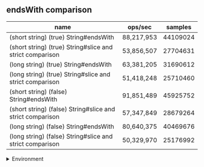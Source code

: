 ## endsWith comparison

|name|ops/sec|samples|
|-|-|-|
|(short string) (true) String#endsWith|88,217,953|44109024|
|(short string) (true) String#slice and strict comparison|53,856,507|27704631|
|(long string) (true) String#endsWith|63,381,205|31690612|
|(long string) (true) String#slice and strict comparison|51,418,248|25710460|
|(short string) (false) String#endsWith|91,851,489|45925752|
|(short string) (false) String#slice and strict comparison|57,347,849|28679264|
|(long string) (false) String#endsWith|80,640,375|40469676|
|(long string) (false) String#slice and strict comparison|50,329,970|25176992|


<details>
<summary>Environment</summary>

* __Machine:__ linux x64 | 4 vCPUs | 7.6GB Mem
* __Run:__ Wed Oct 15 2025 22:58:37 GMT+0000 (Coordinated Universal Time)
* __Node:__ `v24.10.0`
</details>

<!--
{"environment":{"platform":"linux","arch":"x64","cpus":4,"totalMemory":7.597843170166016},"benchmarks":[{"name":"(short string) (true) String#endsWith","samples":44109024,"opsSec":88217953.60678965},{"name":"(short string) (true) String#slice and strict comparison","samples":27704631,"opsSec":53856507.16166175},{"name":"(long string) (true) String#endsWith","samples":31690612,"opsSec":63381205.61945037},{"name":"(long string) (true) String#slice and strict comparison","samples":25710460,"opsSec":51418248.8219737},{"name":"(short string) (false) String#endsWith","samples":45925752,"opsSec":91851489.30376172},{"name":"(short string) (false) String#slice and strict comparison","samples":28679264,"opsSec":57347849.945035934},{"name":"(long string) (false) String#endsWith","samples":40469676,"opsSec":80640375.0676639},{"name":"(long string) (false) String#slice and strict comparison","samples":25176992,"opsSec":50329970.06138462}]}-->
